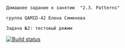 ```Домашнее задание к занятию  "2.3. Patterns"```

```группа QAMID-42 Елена Семенова```

```Задача №2: тестовый режим ```


[![Build status](https://ci.appveyor.com/api/projects/status/cjs0h471r3svevla?svg=true)](https://ci.appveyor.com/project/SElena050622/gra52pattern)
